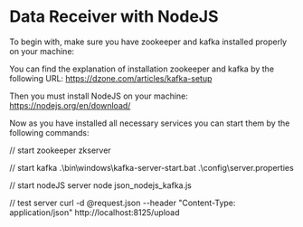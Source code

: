 # Data Receiver with NodeJS

To begin with, make sure you have zookeeper and kafka installed properly on your machine:

You can find the explanation of installation zookeeper and kafka by the following URL:
https://dzone.com/articles/kafka-setup

Then you must install NodeJS on your machine:
https://nodejs.org/en/download/

Now as you have installed all necessary services you can start them by the following commands:

// start zookeeper
zkserver

// start kafka
.\bin\windows\kafka-server-start.bat .\config\server.properties

// start nodeJS server
node json_nodejs_kafka.js

// test server
curl -d @request.json --header "Content-Type: application/json" http://localhost:8125/upload
